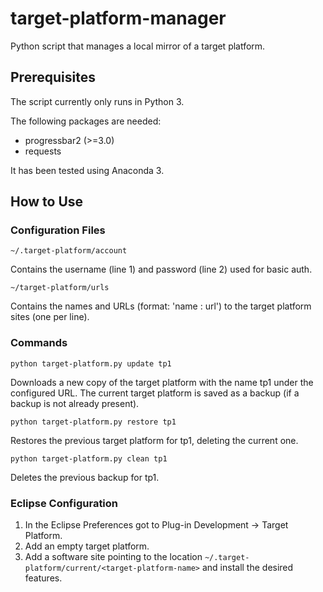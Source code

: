 # target-platform-manager
Python script that manages a local mirror of a target platform.


## Prerequisites
The script currently only runs in Python 3.

The following packages are needed:
- progressbar2 (>=3.0)
- requests

It has been tested using Anaconda 3.

## How to Use

### Configuration Files

`~/.target-platform/account`

Contains the username (line 1) and password (line 2) used for basic auth.

`~/target-platform/urls`

Contains the names and URLs (format: 'name : url') to the target platform sites (one per line).

### Commands

`python target-platform.py update tp1`

Downloads a new copy of the target platform with the name tp1 under the configured URL. The current target platform is saved as a backup (if a backup is not already present).

`python target-platform.py restore tp1`

Restores the previous target platform for tp1, deleting the current one.

`python target-platform.py clean tp1`

Deletes the previous backup for tp1.

### Eclipse Configuration

1. In the Eclipse Preferences got to Plug-in Development → Target Platform.
2. Add an empty target platform.
3. Add a software site pointing to the location `~/.target-platform/current/<target-platform-name>` and install the desired features.
